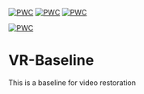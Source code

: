 [![PWC](https://img.shields.io/endpoint.svg?url=https://paperswithcode.com/badge/flow-guided-sparse-transformer-for-video/deblurring-on-dvd-1)](https://paperswithcode.com/sota/deblurring-on-dvd-1?p=flow-guided-sparse-transformer-for-video)
[![PWC](https://img.shields.io/endpoint.svg?url=https://paperswithcode.com/badge/flow-guided-sparse-transformer-for-video/deblurring-on-dvd)](https://paperswithcode.com/sota/deblurring-on-dvd?p=flow-guided-sparse-transformer-for-video)
[![PWC](https://img.shields.io/endpoint.svg?url=https://paperswithcode.com/badge/flow-guided-sparse-transformer-for-video/deblurring-on-gopro)](https://paperswithcode.com/sota/deblurring-on-gopro?p=flow-guided-sparse-transformer-for-video)
	
[![PWC](https://img.shields.io/endpoint.svg?url=https://paperswithcode.com/badge/unsupervised-flow-aligned-sequence-to/video-super-resolution-on-vimeo90k)](https://paperswithcode.com/sota/video-super-resolution-on-vimeo90k?p=unsupervised-flow-aligned-sequence-to)

# VR-Baseline
This is a baseline for video restoration
